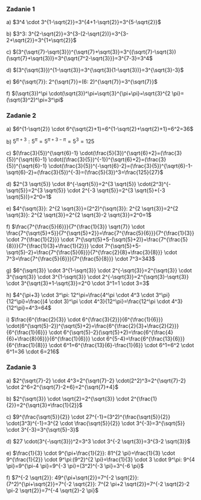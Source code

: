 ### Zadanie 1

a) $`3^4 \cdot 3^{1-\sqrt{2}}=3^{4+1-\sqrt{2}}=3^{5-\sqrt{2}}`$

b) $`3^3: 3^{2-\sqrt{2}}=3^{3-(2-\sqrt{2})}=3^{3-2+\sqrt{2}}=3^{1+\sqrt{2}}`$

c) $`(3^{\sqrt{7}-\sqrt{3}})^{\sqrt{7}+\sqrt{3}}=3^{(\sqrt{7}-\sqrt{3})(\sqrt{7}+\sqrt{3})}=3^{\sqrt{7^2-\sqrt{3}}}=3^{7-3}=3^4`$

d) $`(3^{\sqrt{3}})^{1-\sqrt{3}}=3^{\sqrt{3}(1-\sqrt{3})}=3^{\sqrt{3}-3}`$

e) $`6^{\sqrt{7}}: 2^{\sqrt{7}}=(6: 2)^{\sqrt{7}}=3^{\sqrt{7}}`$

f) $`(\sqrt{3})^\pi \cdot(\sqrt{3})^\pi=\sqrt{3}^{\pi+\pi}=\sqrt{3}^{2 \pi}=(\sqrt{3}^2)^\pi=3^\pi`$

### Zadanie 2

a) $`6^{1-\sqrt{2}} \cdot 6^{\sqrt{2}+1}=6^{1-\sqrt{2}+\sqrt{2}+1}=6^2=36`$

b) $`5^{\pi+3}: 5^\pi=5^{\pi+3-\pi}=5^3=125`$

c) $`(\frac{3}{5})^{\sqrt{6}-1} \cdot(\frac{5}{3})^{\sqrt{6}+2}=(\frac{3}{5})^{\sqrt{6}-1} \cdot((\frac{3}{5})^{-1})^{\sqrt{6}+2}=(\frac{3}{5})^{\sqrt{6}-1} \cdot(\frac{3}{5})^{-\sqrt{6}-2}=(\frac{3}{5})^{\sqrt{6}-1-\sqrt{6}-2}=(\frac{3}{5})^{-3}=(\frac{5}{3})^3=\frac{125}{27}`$ 

d) $`2^{3 \sqrt{5}} \cdot 8^{-\sqrt{5}}=2^{3 \sqrt{5}} \cdot(2^3)^{-\sqrt{5}}=2^{3 \sqrt{5}} \cdot 2^{-3 \sqrt{5}}=2^{3 \sqrt{5}+(-3 \sqrt{5})}=2^0=1`$

e) $`4^{\sqrt{3}}: 2^{2 \sqrt{3}}=(2^2)^{\sqrt{3}}: 2^{2 \sqrt{3}}=2^{2 \sqrt{3}}: 2^{2 \sqrt{3}}=2^{2 \sqrt{3}-2 \sqrt{3}}=2^0=1`$

f) $`\frac{7^{\frac{5}{6}}}{7^{\frac{1}{3}} \sqrt{7}} \cdot \frac{7^{\sqrt{5}+5}}{7^{\sqrt{5}+2}}=\frac{7^{\frac{5}{6}}}{7^{\frac{1}{3}} \cdot 7^{\frac{1}{2}}} \cdot 7^{\sqrt{5}+5-(\sqrt{5}+2)}=\frac{7^{\frac{5}{8}}}{7^{\frac{1}{3}+\frac{1}{2}}} \cdot 7^{\sqrt{5}+5-\sqrt{5}-2}=\frac{7^{\frac{5}{6}}}{7^{\frac{2}{8}+\frac{3}{8}}} \cdot 7^3=\frac{7^{\frac{5}{6}}}{7^{\frac{5}{8}}} \cdot 7^3=343`$

g) $`6^{\sqrt{3}} \cdot 3^{1-\sqrt{3}} \cdot 2^{-\sqrt{3}}=2^{\sqrt{3}} \cdot 3^{\sqrt{3}} \cdot 3^{1-\sqrt{3}} \cdot 2^{-\sqrt{3}}=2^{\sqrt{3}-\sqrt{3}} \cdot 3^{\sqrt{3}+1-\sqrt{3}}=2^0 \cdot 3^1=1 \cdot 3=3`$

h) $`4^{\pi+3} \cdot 3^\pi: 12^\pi=\frac{4^\pi \cdot 4^3 \cdot 3^\pi}{12^\pi}=\frac{(4 \cdot 3)^\pi \cdot 4^3}{12^\pi}=\frac{12^\pi \cdot 4^3}{12^\pi}=4^3=64`$

i) $`\frac{6^{\frac{2}{3}} \cdot 6^{\frac{3}{2}}}{6^{\frac{1}{6}}} \cdot(6^{\sqrt{5}-2})^{\sqrt{5}+2}=\frac{6^{\frac{2}{3}+\frac{2}{2}}}{6^{\frac{1}{6}}} \cdot 6^{\sqrt{5}-2}(\sqrt{5}+2)=\frac{6^{\frac{4}{6}+\frac{8}{6}}}{6^{\frac{1}{6}}} \cdot 6^{5-4}=\frac{6^{\frac{13}{6}}}{6^{\frac{1}{8}}} \cdot 6^1=6^{\frac{13}{6}-\frac{1}{6}} \cdot 6^1=6^2 \cdot 6^1=36 \cdot 6=216`$

### Zadanie 3

a) $`2^{\sqrt{7}-2} \cdot 4^3=2^{\sqrt{7}-2} \cdot(2^2)^3=2^{\sqrt{7}-2} \cdot 2^6=2^{\sqrt{7}-2+6}=2^{\sqrt{7}+4}`$

b) $`2^{\sqrt{3}} \cdot \sqrt{2}=2^{\sqrt{3}} \cdot 2^{\frac{1}{2}}=2^{\sqrt{3}+\frac{1}{2}}`$

c) $`9^{\frac{\sqrt{5}}{2}} \cdot 27^{-1}=(3^2)^{\frac{\sqrt{5}}{2}} \cdot(3^3)^{-1}=3^{2 \cdot \frac{\sqrt{5}}{2}} \cdot 3^{-3}=3^{\sqrt{5}} \cdot 3^{-3}=3^{\sqrt{5}-3}`$

d) $`27 \cdot(3^{-\sqrt{3}})^2=3^3 \cdot 3^{-2 \sqrt{3}}=3^{3-2 \sqrt{3}}`$

e) $`\frac{1}{3} \cdot 9^{\pi+\frac{1}{2}}: 81^{2 \pi}=\frac{1}{3} \cdot 9^{\frac{1}{2}} \cdot 9^\pi:(9^2)^{2 \pi}=\frac{1}{3} \cdot 3 \cdot 9^\pi: 9^{4 \pi}=9^{\pi-4 \pi}=9^{-3 \pi}=(3^2)^{-3 \pi}=3^{-6 \pi}`$

f) $`7^{-2 \sqrt{2}}: 49^{\pi+\sqrt{2}}=7^{-2 \sqrt{2}}:(7^2)^{\pi+\sqrt{2}}=7^{-2 \sqrt{2}}: 7^{2 \pi+2 \sqrt{2}}=7^{-2 \sqrt{2}-2 \pi-2 \sqrt{2}}=7^{-4 \sqrt{2}-2 \pi}`$